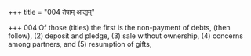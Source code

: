 +++
title = "004 तेषाम् आद्यम्"

+++
004	Of those (titles) the first is the non-payment of debts, (then follow), (2) deposit and pledge, (3) sale without ownership, (4) concerns among partners, and (5) resumption of gifts,